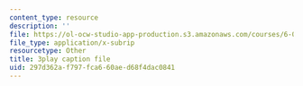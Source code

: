 ```yaml
---
content_type: resource
description: ''
file: https://ol-ocw-studio-app-production.s3.amazonaws.com/courses/6-004-computation-structures-spring-2017/297d362af797fca660aed68f4dac0841_9eWKuWyXYKY.srt
file_type: application/x-subrip
resourcetype: Other
title: 3play caption file
uid: 297d362a-f797-fca6-60ae-d68f4dac0841
---
```

